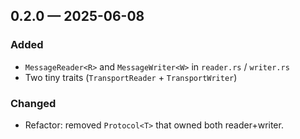 ## 0.2.0 — 2025-06-08
### Added
- `MessageReader<R>` and `MessageWriter<W>` in `reader.rs` / `writer.rs`  
- Two tiny traits (`TransportReader` + `TransportWriter`)  
### Changed
- Refactor: removed `Protocol<T>` that owned both reader+writer.  

